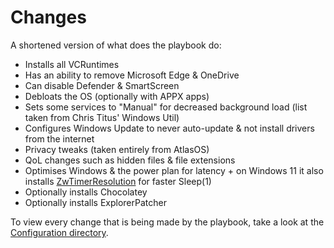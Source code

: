 # Changes
A shortened version of what does the playbook do:
- Installs all VCRuntimes
- Has an ability to remove Microsoft Edge & OneDrive
- Can disable Defender & SmartScreen
- Debloats the OS (optionally with APPX apps)
- Sets some services to "Manual" for decreased background load (list taken from Chris Titus' Windows Util)
- Configures Windows Update to never auto-update & not install drivers from the internet
- Privacy tweaks (taken entirely from AtlasOS)
- QoL changes such as hidden files & file extensions
- Optimises Windows & the power plan for latency + on Windows 11 it also installs [ZwTimerResolution](https://github.com/LuSlower/ZwTimerResolution) for faster Sleep(1)
- Optionally installs Chocolatey
- Optionally installs ExplorerPatcher

To view every change that is being made by the playbook, take a look at the [Configuration directory](https://github.com/mewostick/Creosynth/tree/main/playbook/Configuration).
